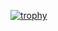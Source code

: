 [![trophy](https://github-profile-trophy.vercel.app/?username=Neverklear)](https://github.com/ryo-ma/github-profile-trophy)

